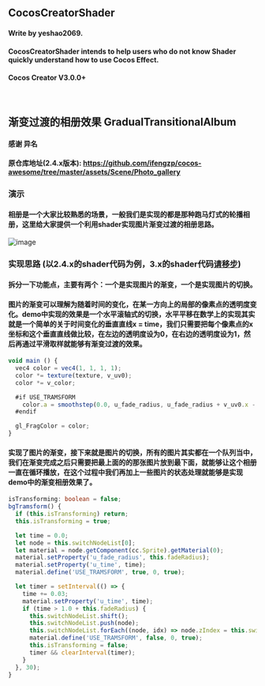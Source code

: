 ## CocosCreatorShader
#### Write by yeshao2069.
#### CocosCreatorShader intends to help users who do not know Shader quickly understand how to use Cocos Effect.
#### Cocos Creator V3.0.0+
&nbsp;

## 渐变过渡的相册效果  GradualTransitionalAlbum
#### 感谢 异名 
#### 原仓库地址(2.4.x版本): https://github.com/ifengzp/cocos-awesome/tree/master/assets/Scene/Photo_gallery
### 演示
#### 相册是一个大家比较熟悉的场景，一般我们是实现的都是那种跑马灯式的轮播相册，这里给大家提供一个利用shader实现图片渐变过渡的相册思路。
![image](https://gitee.com/yeshaohelpme/ShaderDemoImageLibrary/raw/master/image/GradualTransitionalAlbum.gif)
### 实现思路 (以2.4.x的shader代码为例，3.x的shader代码[请移步](https://gitee.com/yeshao2069/cocos-creator-shader/blob/v3.0.0/SpriteEffect/GradualTransitionalAlbum/assets/res/shader/pic_transform.effect))
#### 拆分一下功能点，主要有两个：一个是实现图片的渐变，一个是实现图片的切换。
#### 图片的渐变可以理解为随着时间的变化，在某一方向上的局部的像素点的透明度变化。demo中实现的效果是一个水平滚轴式的切换，水平平移在数学上的实现其实就是一个简单的关于时间变化的垂直直线x = time，我们只需要把每个像素点的x坐标和这个垂直直线做比较，在左边的透明度设为0，在右边的透明度设为1，然后再通过平滑取样就能够有渐变过渡的效果。
```ts
void main () {
  vec4 color = vec4(1, 1, 1, 1);
  color *= texture(texture, v_uv0);
  color *= v_color;

  #if USE_TRAMSFORM
    color.a = smoothstep(0.0, u_fade_radius, u_fade_radius + v_uv0.x - u_time);
  #endif

  gl_FragColor = color;
}
```
#### 实现了图片的渐变，接下来就是图片的切换，所有的图片其实都在一个队列当中，我们在渐变完成之后只需要把最上面的的那张图片放到最下面，就能够让这个相册一直在循环播放，在这个过程中我们再加上一些图片的状态处理就能够是实现demo中的渐变相册效果了。
```ts
isTransforming: boolean = false;
bgTramsform() {
  if (this.isTransforming) return;
  this.isTransforming = true;

  let time = 0.0;
  let node = this.switchNodeList[0];
  let material = node.getComponent(cc.Sprite).getMaterial(0);
  material.setProperty('u_fade_radius', this.fadeRadius);
  material.setProperty('u_time', time);
  material.define('USE_TRAMSFORM', true, 0, true);

  let timer = setInterval(() => {
    time += 0.03;
    material.setProperty('u_time', time);
    if (time > 1.0 + this.fadeRadius) {
      this.switchNodeList.shift();
      this.switchNodeList.push(node);
      this.switchNodeList.forEach((node, idx) => node.zIndex = this.switchNodeList.length - idx)
      material.define('USE_TRAMSFORM', false, 0, true);
      this.isTransforming = false;
      timer && clearInterval(timer);
    }
  }, 30);
}
```